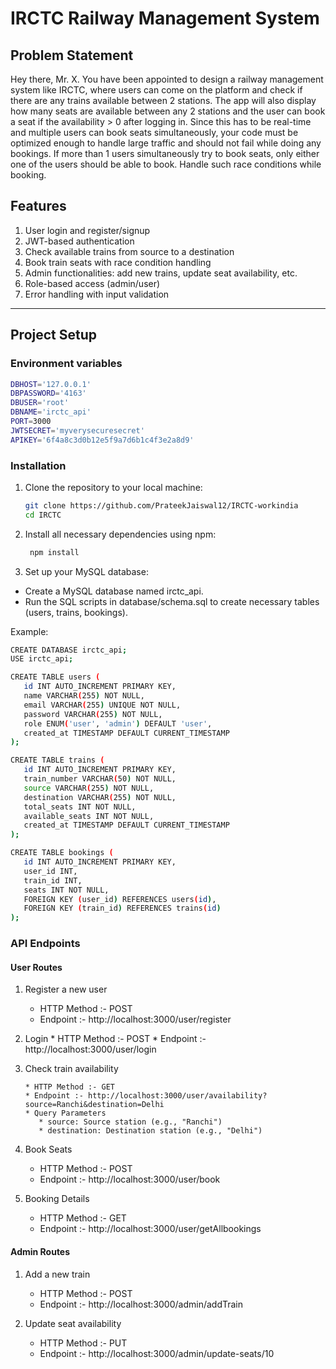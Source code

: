 # IRCTC Railway Management System

## Problem Statement
Hey there, Mr. X. You have been appointed to design a railway management system like IRCTC, where users can come on the platform and
check if there are any trains available between 2 stations.
The app will also display how many seats are available between any 2 stations and the user can book a seat if the availability > 0 after
logging in. Since this has to be real-time and multiple users can book seats simultaneously, your code must be optimized enough to handle
large traffic and should not fail while doing any bookings.
If more than 1 users simultaneously try to book seats, only either one of the users should be able to book. Handle such race conditions
while booking.

## Features

1. User login and register/signup
2. JWT-based authentication
3. Check available trains from source to a destination
4. Book train seats with race condition handling
5. Admin functionalities: add new trains, update seat availability, etc.
6. Role-based access (admin/user)
7. Error handling with input validation

---

## Project Setup

### Environment variables

``` bash
DBHOST='127.0.0.1'
DBPASSWORD='4163'
DBUSER='root'
DBNAME='irctc_api'
PORT=3000
JWTSECRET='myverysecuresecret'
APIKEY='6f4a8c3d0b12e5f9a7d6b1c4f3e2a8d9'
```
### Installation

1. Clone the repository to your local machine:
   ```bash
   git clone https://github.com/PrateekJaiswal12/IRCTC-workindia
   cd IRCTC
   ```
   
2. Install all necessary dependencies using npm:
   
   ```bash
    npm install
   ```
4. Set up your MySQL database:
  * Create a MySQL database named irctc_api.
  * Run the SQL scripts in database/schema.sql to create necessary tables (users, trains, bookings).

 Example:
 ``` bash
 CREATE DATABASE irctc_api;
USE irctc_api;

CREATE TABLE users (
    id INT AUTO_INCREMENT PRIMARY KEY,
    name VARCHAR(255) NOT NULL,
    email VARCHAR(255) UNIQUE NOT NULL,
    password VARCHAR(255) NOT NULL,
    role ENUM('user', 'admin') DEFAULT 'user',
    created_at TIMESTAMP DEFAULT CURRENT_TIMESTAMP
);

CREATE TABLE trains (
    id INT AUTO_INCREMENT PRIMARY KEY,
    train_number VARCHAR(50) NOT NULL,
    source VARCHAR(255) NOT NULL,
    destination VARCHAR(255) NOT NULL,
    total_seats INT NOT NULL,
    available_seats INT NOT NULL,
    created_at TIMESTAMP DEFAULT CURRENT_TIMESTAMP
);

CREATE TABLE bookings (
    id INT AUTO_INCREMENT PRIMARY KEY,
    user_id INT,
    train_id INT,
    seats INT NOT NULL,
    FOREIGN KEY (user_id) REFERENCES users(id),
    FOREIGN KEY (train_id) REFERENCES trains(id)
);
```
### API Endpoints

#### User Routes

 1. Register a new user
       * HTTP Method :- POST
       * Endpoint :- http://localhost:3000/user/register

2. Login
       * HTTP Method :- POST
       * Endpoint :- http://localhost:3000/user/login

3. Check train availability
   
       * HTTP Method :- GET
       * Endpoint :- http://localhost:3000/user/availability?source=Ranchi&destination=Delhi
       * Query Parameters
          * source: Source station (e.g., "Ranchi")
          * destination: Destination station (e.g., "Delhi")

 4. Book Seats
       * HTTP Method :- POST
       * Endpoint :- http://localhost:3000/user/book

5.  Booking Details
       * HTTP Method :- GET
       * Endpoint :- http://localhost:3000/user/getAllbookings


#### Admin Routes

1.   Add a new train
       * HTTP Method :- POST
       * Endpoint :- http://localhost:3000/admin/addTrain

  2. Update seat availability
       * HTTP Method :- PUT
       * Endpoint :- http://localhost:3000/admin/update-seats/10